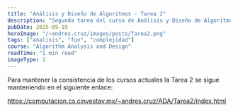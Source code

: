 ```yaml
---
title: "Análisis y Diseño de Algoritmos - Tarea 2"
description: "Segunda tarea del curso de Análisis y Diseño de Algoritmos enfocada funciones de tiempo."
pubDate: 2025-09-19
heroImage: "/~andres.cruz/images/posts/Tarea2.png"
tags: ["analisis", "fun", "complejidad"]
course: "Algorithm Analysis and Design"
readTime: "1 min read"
imageType: 1
---
```

Para mantener la consistencia de los cursos actuales la Tarea 2 se sigue manteniendo en el siguiente enlace: 

https://computacion.cs.cinvestav.mx/~andres.cruz/ADA/Tarea2/index.html